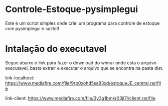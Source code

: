 # Controle-Estoque-pysimplegui
Este é um script simples onde criei um programa para controle de estoque com pysimplegui e sqlite3

# Intalação do executavel
Segue abaixo o link para fazer o download do winrar onde esta o arquivo executavel, basta extrair e executar o arquivo que se encontra na pasta dist.

link-localhost: https://www.mediafire.com/file/9rb0xohd5sa83xd/estoqueJE_central.rar/file

link-client: https://www.mediafire.com/file/3y3g1bmkr03jl7l/client.rar/file
